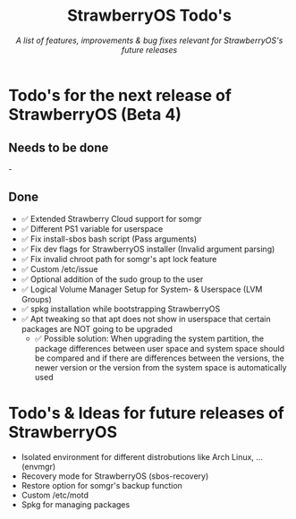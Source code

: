 <div align="center">
    <h1>StrawberryOS Todo's</h1>
    <i>
        A list of features, improvements & bug fixes relevant for StrawberryOS's future releases
    </i>
    <br><br>
</div>

# Todo's for the next release of StrawberryOS (Beta 4)
## Needs to be done
\-

## Done
- ✅ Extended Strawberry Cloud support for somgr
- ✅ Different PS1 variable for userspace
- ✅ Fix install-sbos bash script (Pass arguments)
- ✅ Fix dev flags for StrawberryOS installer (Invalid argument parsing)
- ✅ Fix invalid chroot path for somgr's apt lock feature
- ✅ Custom /etc/issue
- ✅ Optional addition of the sudo group to the user
- ✅ Logical Volume Manager Setup for System- & Userspace (LVM Groups)
- ✅ spkg installation while bootstrapping StrawberryOS
- ✅ Apt tweaking so that apt does not show in userspace that certain packages are NOT going to be upgraded
    - ✅ Possible solution: When upgrading the system partition, the package differences between user space and system space should be compared and if there are differences between the versions, the newer version or the version from the system space is automatically used

# Todo's & Ideas for future releases of StrawberryOS
- Isolated environment for different distrobutions like Arch Linux, ... (envmgr)
- Recovery mode for StrawberryOS (sbos-recovery)
- Restore option for somgr's backup function
- Custom /etc/motd
- Spkg for managing packages